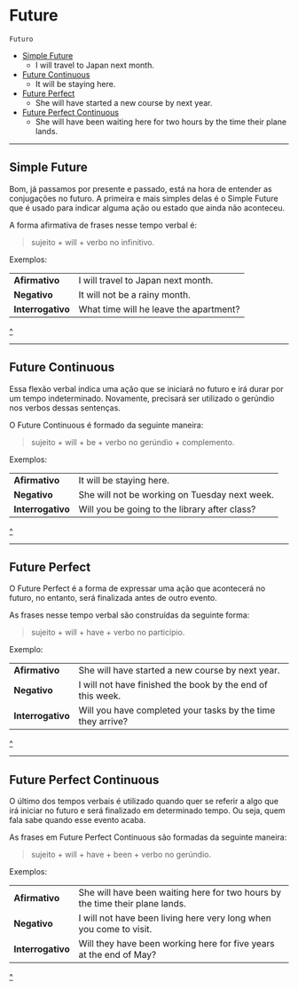 # Future

`Futuro`

+ [Simple Future](#simple-future)
  + I will travel to Japan next month.
+ [Future Continuous](#future-continuous)
  + It will be staying here.
+ [Future Perfect](#future-perfect)
  + She will have started a new course by next year.
+ [Future Perfect Continuous](#future-perfect-continuous)
  + She will have been waiting here for two hours by the time their plane lands.

---

## Simple Future

Bom, já passamos por presente e passado, está na hora de entender as conjugações no futuro. A primeira e mais simples delas é o Simple Future que é usado para indicar alguma ação ou estado que ainda não aconteceu.

A forma afirmativa de frases nesse tempo verbal é:
> sujeito + will + verbo no infinitivo.

Exemplos:

|||
| --- | --- |
| **Afirmativo** | I will travel to Japan next month. |
| **Negativo** | It will not be a rainy month. |
| **Interrogativo** | What time will he leave the apartment? |

[^](#future)

---

## Future Continuous

Essa flexão verbal indica uma ação que se iniciará no futuro e irá durar por um tempo indeterminado. Novamente, precisará ser utilizado o gerúndio nos verbos dessas sentenças.

O Future Continuous é formado da seguinte maneira:
> sujeito + will + be + verbo no gerúndio + complemento.

Exemplos:

|||
| --- | --- |
| **Afirmativo** | It will be staying here. |
| **Negativo** | She will not be working on Tuesday next week. |
| **Interrogativo** | Will you be going to the library after class? |

[^](#future)

---

## Future Perfect

O Future Perfect é a forma de expressar uma ação que acontecerá no futuro, no entanto, será finalizada antes de outro evento.

As frases nesse tempo verbal são construídas da seguinte forma:
> sujeito + will + have + verbo no particípio.

Exemplo:

|||
| --- | --- |
| **Afirmativo** | She will have started a new course by next year. |
| **Negativo** | I will not have finished the book by the end of this week. |
| **Interrogativo** | Will you have completed your tasks by the time they arrive? |

[^](#future)

---

## Future Perfect Continuous

O último dos tempos verbais é utilizado quando quer se referir a algo que irá iniciar no futuro e será finalizado em determinado tempo. Ou seja, quem fala sabe quando esse evento acaba.

As frases em Future Perfect Continuous são formadas da seguinte maneira:
> sujeito + will + have + been + verbo no gerúndio.

Exemplos:

|||
| --- | --- |
| **Afirmativo** | She will have been waiting here for two hours by the time their plane lands. |
| **Negativo** | I will not have been living here very long when you come to visit. |
| **Interrogativo** | Will they have been working here for five years at the end of May? |

[^](#future)
